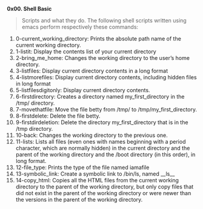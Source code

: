 <strong> 0x00. Shell Basic </strong>
> Scripts and what they do.
The following shell scripts written using emacs perform respectively these commands:
<ol>
  <li> 0-current_working_directory: Prints the absolute path name of the current working directory.</li>
  <li> 1-listit: Display the contents list of your current directory</li>
  <li> 2-bring_me_home: Changes the working directory to the user’s home directory.</li>
  <li> 3-listfiles: Display current directory contents in a long format</li>
  <li> 4-listmorefiles: Display current directory contents, including hidden files in long format</li>
  <li> 5-listfilesdigitonly: Display current directory contents.</li>
  <li> 6-firstdirectory: Creates a directory named my_first_directory in the /tmp/ directory.</li>
  <li> 7-movethatfile: Move the file betty from /tmp/ to /tmp/my_first_directory.</li>
  <li> 8-firstdelete: Delete the file betty.</li>
  <li> 9-firstdirdeletion: Delete the directory my_first_directory that is in the /tmp directory.</li>
  <li> 10-back: Changes the working directory to the previous one.</li>
  <li> 11-lists: Lists all files (even ones with names beginning with a period character, which are normally hidden) in the current directory and the parent of the working directory and the /boot directory (in this order), in long format.</li>
  <li> 12-file_type: Prints the type of the file named iamafile</li>
  <li> 13-symbolic_link: Create a symbolic link to /bin/ls, named __ls__</li>
  <li>  14-copy_html: Copies all the HTML files from the current working directory to the parent of the working directory, but only copy files that did not exist in the parent of the working directory or were newer than the versions in the parent of the working directory.</li>

